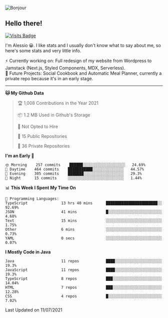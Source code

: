 ![Bonjour](https://i.redd.it/ayih4qogh2a51.png)

## Hello there!
[![Visits Badge](https://badges.pufler.dev/visits/PandaSekh/PandaSekh)](https://alessiofranceschi.me)

I'm Alessio 😀. I like stats and I usually don't know what to say about me, so here's some stats and very little info.

⚡ Currently working on: Full redesign of my website from Wordpress to Jamstack (Next.js, Styled Components, MDX, Serverless).  
🤔 Future Projects: Social Cookbook and Automatic Meal Planner, currently a private repo because it's in an early stage.

---

<!--START_SECTION:waka-->
**🐱 My Github Data** 

> 🏆 1,008 Contributions in the Year 2021
 > 
> 📦 1.2 MB Used in Github's Storage 
 > 
> 🚫 Not Opted to Hire
 > 
> 📜 15 Public Repositories 
 > 
> 🔑 36 Private Repositories  
 > 
**I'm an Early 🐤** 

```text
🌞 Morning    257 commits    ██████░░░░░░░░░░░░░░░░░░░   24.69% 
🌆 Daytime    464 commits    ███████████░░░░░░░░░░░░░░   44.57% 
🌃 Evening    305 commits    ███████░░░░░░░░░░░░░░░░░░   29.3% 
🌙 Night      15 commits     ░░░░░░░░░░░░░░░░░░░░░░░░░   1.44%

```


📊 **This Week I Spent My Time On** 

```text
💬 Programming Languages: 
TypeScript               13 hrs 40 mins      ███████████████████████░░   92.69% 
JSON                     41 mins             █░░░░░░░░░░░░░░░░░░░░░░░░   4.68% 
Text                     15 mins             ░░░░░░░░░░░░░░░░░░░░░░░░░   1.75% 
Other                    6 mins              ░░░░░░░░░░░░░░░░░░░░░░░░░   0.73% 
YAML                     0 secs              ░░░░░░░░░░░░░░░░░░░░░░░░░   0.07%

```

**I Mostly Code in Java** 

```text
Java                     11 repos            ████░░░░░░░░░░░░░░░░░░░░░   19.3% 
JavaScript               11 repos            ████░░░░░░░░░░░░░░░░░░░░░   19.3% 
TypeScript               8 repos             ███░░░░░░░░░░░░░░░░░░░░░░   14.04% 
HTML                     7 repos             ███░░░░░░░░░░░░░░░░░░░░░░   12.28% 
CSS                      4 repos             █░░░░░░░░░░░░░░░░░░░░░░░░   7.02%

```



 Last Updated on 11/07/2021
<!--END_SECTION:waka-->

